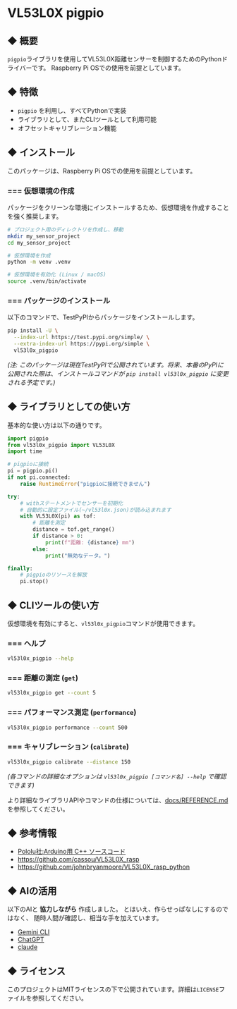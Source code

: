 # VL53L0X pigpio

## ◆ 概要

`pigpio`ライブラリを使用してVL53L0X距離センサーを制御するためのPythonドライバーです。
Raspberry Pi OSでの使用を前提としています。

## ◆ 特徴

- `pigpio` を利用し、すべてPythonで実装
- ライブラリとして、またCLIツールとして利用可能
- オフセットキャリブレーション機能

## ◆ インストール

このパッケージは、Raspberry Pi OSでの使用を前提としています。

### === 仮想環境の作成

パッケージをクリーンな環境にインストールするため、仮想環境を作成することを強く推奨します。

```bash
# プロジェクト用のディレクトリを作成し、移動
mkdir my_sensor_project
cd my_sensor_project

# 仮想環境を作成
python -m venv .venv

# 仮想環境を有効化 (Linux / macOS)
source .venv/bin/activate
```

### === パッケージのインストール

以下のコマンドで、TestPyPIからパッケージをインストールします。

```bash
pip install -U \
  --index-url https://test.pypi.org/simple/ \
  --extra-index-url https://pypi.org/simple \
  vl53l0x_pigpio
```
*(注: このパッケージは現在TestPyPIで公開されています。将来、本番のPyPIに公開された際は、インストールコマンドが `pip install vl53l0x_pigpio` に変更される予定です。)*

## ◆ ライブラリとしての使い方

基本的な使い方は以下の通りです。

```python
import pigpio
from vl53l0x_pigpio import VL53L0X
import time

# pigpioに接続
pi = pigpio.pi()
if not pi.connected:
    raise RuntimeError("pigpioに接続できません")

try:
    # withステートメントでセンサーを初期化
    # 自動的に設定ファイル(~/vl53l0x.json)が読み込まれます
    with VL53L0X(pi) as tof:
        # 距離を測定
        distance = tof.get_range()
        if distance > 0:
            print(f"距離: {distance} mm")
        else:
            print("無効なデータ。")

finally:
    # pigpioのリソースを解放
    pi.stop()
```

## ◆ CLIツールの使い方

仮想環境を有効にすると、`vl53l0x_pigpio`コマンドが使用できます。

### === ヘルプ

```bash
vl53l0x_pigpio --help
```

### === 距離の測定 (`get`)

```bash
vl53l0x_pigpio get --count 5
```

### === パフォーマンス測定 (`performance`)

```bash
vl53l0x_pigpio performance --count 500
```

### === キャリブレーション (`calibrate`)

```bash
vl53l0x_pigpio calibrate --distance 150
```
*(各コマンドの詳細なオプションは `vl53l0x_pigpio [コマンド名] --help` で確認できます)*

より詳細なライブラリAPIやコマンドの仕様については、[docs/REFERENCE.md](docs/REFERENCE.md)を参照してください。

## ◆ 参考情報

- [Pololu社:Arduino用 C++ ソースコード](https://github.com/pololu/vl53l0x-arduino)
- https://github.com/cassou/VL53L0X_rasp
- https://github.com/johnbryanmoore/VL53L0X_rasp_python


## ◆ AIの活用

以下のAIと **協力しながら** 作成しました。
とはいえ、作らせっぱなしにするのではなく、
随時人間が確認し、相当な手を加えています。

- [Gemini CLI](https://github.com/google-gemini/gemini-cli)
- [ChatGPT](https://chatgpt.com/)
- [claude](https://claude.ai/)


## ◆ ライセンス

このプロジェクトはMITライセンスの下で公開されています。詳細は`LICENSE`ファイルを参照してください。
